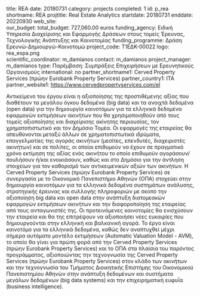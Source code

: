 title: REA
date:  20180731
category: projects
completed: 1
id: p_rea
shortname: REA
projtitle: Real Estate Analytics
startdate: 20180731
enddate: 20220930
web_site:  
our_budget:
total_budget: 727,060.00 euros
funding_agency: Ειδική Υπηρεσία Διαχείρισης και Εφαρμογής Δράσεων στους τομείς Έρευνας, Τεχνολογικής Ανάπτυξης και Καινοτομίας
funding_programme: Δράση Ερευνώ-Δημιουργώ-Καινοτομώ 
project_code: Τ1ΕΔΚ-00022
logo: rea_espa.png  
scientific_coordinator: m_damianos
contact: m_damianos
project_manager: m_damianos
type: Παρέμβαση: Συμπράξεις Επιχειρήσεων με Ερευνητικούς Οργανισμούς
international: no
partner_shortname1: Cerved Property Services (πρώην Eurobank Property Services)
partner_country1: ITA
partner_website1: https://www.cervedpropertyservices.com/el

Αντικείμενο του έργου είναι η αξιοποίησης της προστιθέμενης αξίας που διαθέτουν τα μεγάλου όγκου δεδομένα (big data) και τα ανοιχτά δεδομένα (open data) για την δημιουργία καινοτόμων για τα ελληνικά δεδομένα εφαρμογών εκτιμήσεων ακινήτων που θα χρησιμοποιηθούν από τους τομείς αξιοποίησης και διαχείρισης ακίνητης περιουσίας, τον χρηματοπιστωτικό και τον Δημόσιο Τομέα. Οι εφαρμογές της εταιρείας θα απευθύνονται μεταξύ άλλων σε χρηματοπιστωτικά ιδρύματα, επαγγελματίες της αγοράς ακινήτων (μεσίτες, επενδυτές, διαχειριστές ακινήτων) και σε πολίτες, οι οποίοι επιθυμούν να έχουν σε πραγματικό χρόνο εκτίμηση της αξίας ενός ακινήτου το οποίο επιθυμούν αγοράσουν/πουλήσουν ή/και ενοικιάσουν, καθώς και στο Δημόσιο για την άντληση στοιχείων για τον καθορισμό των αντικειμενικών αξιών των ακινήτων. Η Cerved Property Services (πρώην Eurobank Property Services) σε συνεργασία με το Οικονομικό Πανεπιστήμιο Αθηνών (ΟΠΑ) στοχεύει στην δημιουργία καινοτόμων για τα ελληνικά δεδομένα συστημάτων ανάλυσης, στρατηγικής έρευνας και συλλογής πληροφοριών με σκοπό την αξιοποίηση big data και open data στην ανάπτυξη διατομεακών εφαρμογών εκτιμήσεων ακινήτων και την διαφοροποίηση της εταιρείας από τους ανταγωνιστές της. Οι προτεινόμενες καινοτομίες θα ενισχύσουν την εταιρεία και θα της επιτρέψουν να αξιοποιήσει νέες ευκαιρίες που δημιουργούνται στην ελληνική και βαλκανική αγορά. Το έργο είναι καινοτόμο για τα ελληνικά δεδομένα, καθώς δεν αναπτυχθεί μέχρι σήμερα αυτόματο μοντέλο εκτιμήσεων (Automatic Valuation Model - AVM), το οποίο θα γίνει για πρώτη φορά από την Cerved Property Services (πρώην Eurobank Property Services) και το ΟΠΑ στα πλαίσια του παρόντος προγράμματος, αξιοποιώντας την τεχνογνωσία της Cerved Property Services (πρώην Eurobank Property Services) στον κλάδο των ακινήτων και την τεχνογνωσία του Τμήματος Διοικητικής Επιστήμης  του Οικονομικού Πανεπιστημίου Αθηνών στην ανάπτυξη δεδομένων και συστήματα μεγάλων δεδομένων (big data systems) και την επιχειρηματική ευφυΐα (business intelligence).
